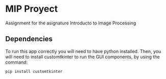 # MIP Proyect
Assignment for the asignature Introducto to Image Processing

## Dependencies
To run this app correctly you will need to have python installed.
Then, you will need to install customtkinter to run the GUI components, by using the command:

```
pip install customtkinter
```
